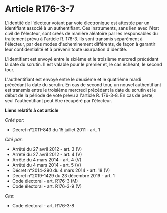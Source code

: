 # Article R176-3-7

L'identité de l'électeur votant par voie électronique est attestée par un identifiant associé à un authentifiant. Ces
instruments, sans lien avec l'état civil de l'électeur, sont créés de manière aléatoire par les responsables du traitement
prévu à l'article R. 176-3. Ils sont transmis séparément à l'électeur, par des modes d'acheminement différents, de façon à
garantir leur confidentialité et à prévenir toute usurpation d'identité. 

L'identifiant est envoyé entre le sixième et le troisième mercredi précédant la date du scrutin. Il est valable pour le
premier et, le cas échéant, le second tour. 

L'authentifiant est envoyé entre le deuxième et le quatrième mardi précédant la date du scrutin. En cas de second tour, un
nouvel authentifiant est transmis entre le troisième mercredi précédant la date du scrutin et le début de la période de vote
prévu à l'article R. 176-3-8. En cas de perte, seul l'authentifiant peut être récupéré par l'électeur.

**Liens relatifs à cet article**

_Créé par_:

  - Décret n°2011-843 du 15 juillet 2011 - art. 1

_Cité par_:

  - Arrêté du 27 avril 2012 - art. 3 (V)
  - Arrêté du 27 avril 2012 - art. 4 (V)
  - Arrêté du 4 mars 2014 - art. 4 (V)
  - Arrêté du 4 mars 2014 - art. 5 (V)
  - Décret n°2014-290 du 4 mars 2014 - art. 18 (V)
  - Décret n°2019-1429 du 23 décembre 2019 - art. 1
  - Code électoral - art. R176-3 (M)
  - Code électoral - art. R176-3-9 (V)

_Cite_:

  - Code électoral - art. R176-3-8
